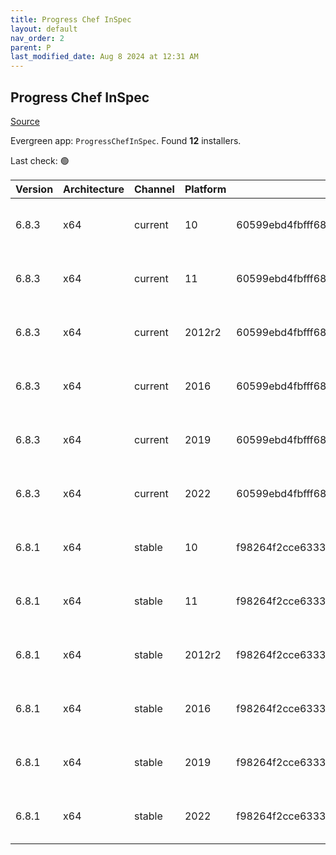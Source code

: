 ```yaml
---
title: Progress Chef InSpec
layout: default
nav_order: 2
parent: P
last_modified_date: Aug 8 2024 at 12:31 AM
---
```


## Progress Chef InSpec

[Source](https://www.chef.io/products/chef-inspec)

Evergreen app: `ProgressChefInSpec`. Found **12** installers.

Last check: 🟢

| Version | Architecture | Channel | Platform | Sha256                                                           | URI                                                                                                                                                                                    |
| ------- | ------------ | ------- | -------- | ---------------------------------------------------------------- | -------------------------------------------------------------------------------------------------------------------------------------------------------------------------------------- |
| 6.8.3   | x64          | current | 10       | 60599ebd4fbfff6827a372d52f0bd1a5c22d45a846dfcb10489d619563bb3da6 | [https://packages.chef.io/files/current/inspec/6.8.3/windows/10/inspec-6.8.3-1-x64.msi](https://packages.chef.io/files/current/inspec/6.8.3/windows/10/inspec-6.8.3-1-x64.msi)         |
| 6.8.3   | x64          | current | 11       | 60599ebd4fbfff6827a372d52f0bd1a5c22d45a846dfcb10489d619563bb3da6 | [https://packages.chef.io/files/current/inspec/6.8.3/windows/11/inspec-6.8.3-1-x64.msi](https://packages.chef.io/files/current/inspec/6.8.3/windows/11/inspec-6.8.3-1-x64.msi)         |
| 6.8.3   | x64          | current | 2012r2   | 60599ebd4fbfff6827a372d52f0bd1a5c22d45a846dfcb10489d619563bb3da6 | [https://packages.chef.io/files/current/inspec/6.8.3/windows/2012r2/inspec-6.8.3-1-x64.msi](https://packages.chef.io/files/current/inspec/6.8.3/windows/2012r2/inspec-6.8.3-1-x64.msi) |
| 6.8.3   | x64          | current | 2016     | 60599ebd4fbfff6827a372d52f0bd1a5c22d45a846dfcb10489d619563bb3da6 | [https://packages.chef.io/files/current/inspec/6.8.3/windows/2016/inspec-6.8.3-1-x64.msi](https://packages.chef.io/files/current/inspec/6.8.3/windows/2016/inspec-6.8.3-1-x64.msi)     |
| 6.8.3   | x64          | current | 2019     | 60599ebd4fbfff6827a372d52f0bd1a5c22d45a846dfcb10489d619563bb3da6 | [https://packages.chef.io/files/current/inspec/6.8.3/windows/2019/inspec-6.8.3-1-x64.msi](https://packages.chef.io/files/current/inspec/6.8.3/windows/2019/inspec-6.8.3-1-x64.msi)     |
| 6.8.3   | x64          | current | 2022     | 60599ebd4fbfff6827a372d52f0bd1a5c22d45a846dfcb10489d619563bb3da6 | [https://packages.chef.io/files/current/inspec/6.8.3/windows/2022/inspec-6.8.3-1-x64.msi](https://packages.chef.io/files/current/inspec/6.8.3/windows/2022/inspec-6.8.3-1-x64.msi)     |
| 6.8.1   | x64          | stable  | 10       | f98264f2cce6333144e5873fabc78946a262234d495bd78e502f5bf29227bc3e | [https://packages.chef.io/files/stable/inspec/6.8.1/windows/10/inspec-6.8.1-1-x64.msi](https://packages.chef.io/files/stable/inspec/6.8.1/windows/10/inspec-6.8.1-1-x64.msi)           |
| 6.8.1   | x64          | stable  | 11       | f98264f2cce6333144e5873fabc78946a262234d495bd78e502f5bf29227bc3e | [https://packages.chef.io/files/stable/inspec/6.8.1/windows/11/inspec-6.8.1-1-x64.msi](https://packages.chef.io/files/stable/inspec/6.8.1/windows/11/inspec-6.8.1-1-x64.msi)           |
| 6.8.1   | x64          | stable  | 2012r2   | f98264f2cce6333144e5873fabc78946a262234d495bd78e502f5bf29227bc3e | [https://packages.chef.io/files/stable/inspec/6.8.1/windows/2012r2/inspec-6.8.1-1-x64.msi](https://packages.chef.io/files/stable/inspec/6.8.1/windows/2012r2/inspec-6.8.1-1-x64.msi)   |
| 6.8.1   | x64          | stable  | 2016     | f98264f2cce6333144e5873fabc78946a262234d495bd78e502f5bf29227bc3e | [https://packages.chef.io/files/stable/inspec/6.8.1/windows/2016/inspec-6.8.1-1-x64.msi](https://packages.chef.io/files/stable/inspec/6.8.1/windows/2016/inspec-6.8.1-1-x64.msi)       |
| 6.8.1   | x64          | stable  | 2019     | f98264f2cce6333144e5873fabc78946a262234d495bd78e502f5bf29227bc3e | [https://packages.chef.io/files/stable/inspec/6.8.1/windows/2019/inspec-6.8.1-1-x64.msi](https://packages.chef.io/files/stable/inspec/6.8.1/windows/2019/inspec-6.8.1-1-x64.msi)       |
| 6.8.1   | x64          | stable  | 2022     | f98264f2cce6333144e5873fabc78946a262234d495bd78e502f5bf29227bc3e | [https://packages.chef.io/files/stable/inspec/6.8.1/windows/2022/inspec-6.8.1-1-x64.msi](https://packages.chef.io/files/stable/inspec/6.8.1/windows/2022/inspec-6.8.1-1-x64.msi)       |
